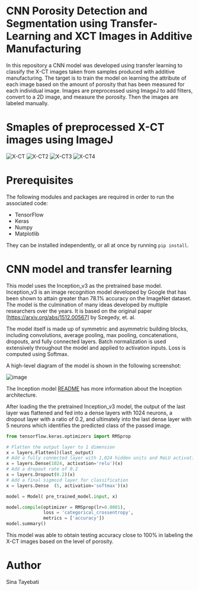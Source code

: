 # CNN Porosity Detection and Segmentation using Transfer-Learning and XCT Images in Additive Manufacturing

In this repository a CNN model was developed using transfer learning to classify the X-CT images taken from samples produced with additive manufacturing. The target is to train the model on learning the attribute of each image based on the amount of porosity that has been measured for each individual image.
Images are preprocessed using ImageJ to add filters, convert to a 2D image, and measure the porosity. Then the images are labeled manually.

# Smaples of preprocessed X-CT images using ImageJ


![X-CT](https://user-images.githubusercontent.com/56824605/215649938-03c95882-fd9c-4c5b-9fa2-5d7275c18a1d.png)
![X-CT2](https://user-images.githubusercontent.com/56824605/215650336-c7d4f2f9-4e3a-4407-974c-66a9ea43a6cd.png)
![X-CT3](https://user-images.githubusercontent.com/56824605/215650346-c6b9bcce-7c07-4e7d-ba5e-6327f9eb7874.png)
![X-CT4](https://user-images.githubusercontent.com/56824605/215650351-9e9fad08-6de7-4627-a003-03878b8803fe.png)

# Prerequisites
The following modules and packages are required in order to run the associated code:

* TensorFlow
* Keras
* Numpy
* Matplotlib

They can be installed independently, or all at once by running `pip install`.

# CNN model and transfer learning

This model uses the Inception_v3 as the pretrained base model. Inception_v3 is an image recognition model developed by Google that has been shown to attain greater than 78.1% accuracy on the ImageNet dataset. The model is the culmination of many ideas developed by multiple researchers over the years. It is based on the original paper [https://arxiv.org/abs/1512.00567] by Szegedy, et. al.

The model itself is made up of symmetric and asymmetric building blocks, including convolutions, average pooling, max pooling, concatenations, dropouts, and fully connected layers. Batch normalization is used extensively throughout the model and applied to activation inputs. Loss is computed using Softmax.

A high-level diagram of the model is shown in the following screenshot:

![image](https://user-images.githubusercontent.com/56824605/215655885-21832e7c-aaca-42d1-bbc8-176eab8d217e.png)

The Inception model [README](https://github.com/tensorflow/models/tree/master/research/inception) has more information about the Inception architecture.

After loading the the pretrained Inception_v3 model, the output of the last layer was flattened and fed into a dense layers with 1024 neurons, a dropout layer with a ratio of 0.2, and ultimately into the last dense layer with 5 neurons which identifies the predicted class of the passed image.

```python
from tensorflow.keras.optimizers import RMSprop

# Flatten the output layer to 1 dimension
x = layers.Flatten()(last_output)
# Add a fully connected layer with 1,024 hidden units and ReLU activation
x = layers.Dense(1024, activation='relu')(x)
# Add a dropout rate of 0.2
x = layers.Dropout(0.2)(x)                  
# Add a final sigmoid layer for classification
x = layers.Dense  (5, activation='softmax')(x)           

model = Model( pre_trained_model.input, x) 

model.compile(optimizer = RMSprop(lr=0.0001), 
              loss = 'categorical_crossentropy', 
              metrics = ['accuracy'])
model.summary()
```

This model was able to obtain testing accuracy close to 100% in labeling the X-CT images based on the level of porosity.

# Author
Sina Tayebati
